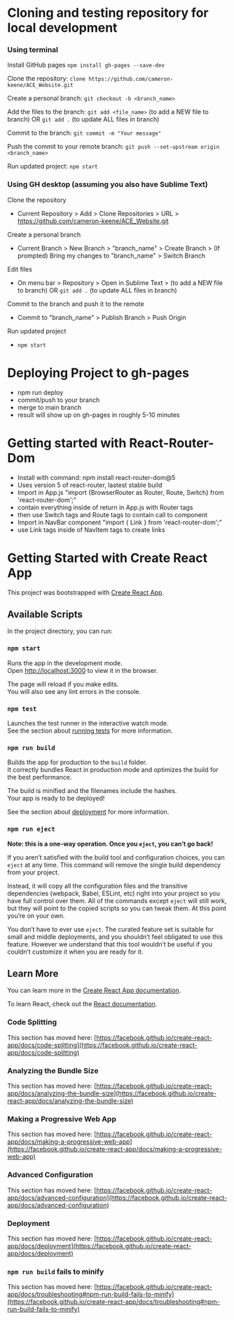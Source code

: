 # Cloning and testing repository for local development

### Using terminal
Install GitHub pages `npm install gh-pages --save-dev`

Clone the repository: `clone https://github.com/cameron-keene/ACE_Website.git`

Create a personal branch: `git checkout -b <branch_name>`

Add the files to the branch: `git add <file_name>` (to add a NEW file to branch) OR `git add .` (to update ALL files in branch)

Commit to the branch: `git commit -m "Your message"`

Push the commit to your remote branch: `git push --set-upstream origin <branch_name>`

Run updated project: `npm start`

### Using GH desktop (assuming you also have Sublime Text)
Clone the repository
* Current Repository > Add > Clone Repositories > URL > https://github.com/cameron-keene/ACE_Website.git 

Create a personal branch
* Current Branch > New Branch > "branch_name" > Create Branch > (If prompted) Bring my changes to "branch_name" > Switch Branch

Edit files
* On menu bar > Repository > Open in Sublime Text >  (to add a NEW file to branch) OR `git add .` (to update ALL files in branch)

Commit to the branch and push it to the remote
* Commit to "branch_name" > Publish Branch > Push Origin

Run updated project
* `npm start`

# Deploying Project to gh-pages
* npm run deploy 
* commit/push to your branch
* merge to main branch
* result will show up on gh-pages in roughly 5-10 minutes

# Getting started with React-Router-Dom
* Install with command: npm install react-router-dom@5 
* Uses version 5 of react-router, lastest stable build
* Import in App.js "import {BrowserRouter as Router, Route, Switch} from 'react-router-dom';"
* contain everything inside of return in App.js with Router tags
* then use Switch tags and Route tags to contain call to component
* Import in NavBar component "import { Link } from 'react-router-dom';"
* use Link tags inside of NavItem tags to create links

# Getting Started with Create React App

This project was bootstrapped with [Create React App](https://github.com/facebook/create-react-app).

## Available Scripts

In the project directory, you can run:

### `npm start`

Runs the app in the development mode.\
Open [http://localhost:3000](http://localhost:3000) to view it in the browser.

The page will reload if you make edits.\
You will also see any lint errors in the console.

### `npm test`

Launches the test runner in the interactive watch mode.\
See the section about [running tests](https://facebook.github.io/create-react-app/docs/running-tests) for more information.

### `npm run build`

Builds the app for production to the `build` folder.\
It correctly bundles React in production mode and optimizes the build for the best performance.

The build is minified and the filenames include the hashes.\
Your app is ready to be deployed!

See the section about [deployment](https://facebook.github.io/create-react-app/docs/deployment) for more information.

### `npm run eject`

**Note: this is a one-way operation. Once you `eject`, you can’t go back!**

If you aren’t satisfied with the build tool and configuration choices, you can `eject` at any time. This command will remove the single build dependency from your project.

Instead, it will copy all the configuration files and the transitive dependencies (webpack, Babel, ESLint, etc) right into your project so you have full control over them. All of the commands except `eject` will still work, but they will point to the copied scripts so you can tweak them. At this point you’re on your own.

You don’t have to ever use `eject`. The curated feature set is suitable for small and middle deployments, and you shouldn’t feel obligated to use this feature. However we understand that this tool wouldn’t be useful if you couldn’t customize it when you are ready for it.

## Learn More

You can learn more in the [Create React App documentation](https://facebook.github.io/create-react-app/docs/getting-started).

To learn React, check out the [React documentation](https://reactjs.org/).

### Code Splitting

This section has moved here: [https://facebook.github.io/create-react-app/docs/code-splitting](https://facebook.github.io/create-react-app/docs/code-splitting)

### Analyzing the Bundle Size

This section has moved here: [https://facebook.github.io/create-react-app/docs/analyzing-the-bundle-size](https://facebook.github.io/create-react-app/docs/analyzing-the-bundle-size)

### Making a Progressive Web App

This section has moved here: [https://facebook.github.io/create-react-app/docs/making-a-progressive-web-app](https://facebook.github.io/create-react-app/docs/making-a-progressive-web-app)

### Advanced Configuration

This section has moved here: [https://facebook.github.io/create-react-app/docs/advanced-configuration](https://facebook.github.io/create-react-app/docs/advanced-configuration)

### Deployment

This section has moved here: [https://facebook.github.io/create-react-app/docs/deployment](https://facebook.github.io/create-react-app/docs/deployment)

### `npm run build` fails to minify

This section has moved here: [https://facebook.github.io/create-react-app/docs/troubleshooting#npm-run-build-fails-to-minify](https://facebook.github.io/create-react-app/docs/troubleshooting#npm-run-build-fails-to-minify)
